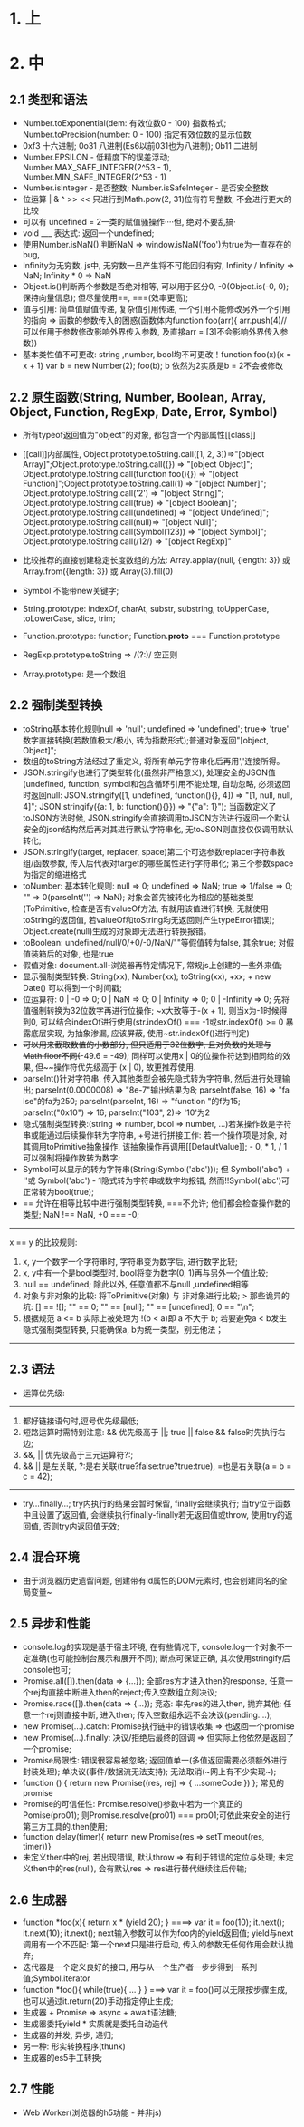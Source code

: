 
# 1. 上


# 2. 中

## 2.1 类型和语法
* Number.toExponential(dem: 有效位数0 - 100) 指数格式; Number.toPrecision(number: 0 - 100) 指定有效位数的显示位数
* 0xf3 十六进制; 0o31 八进制(Es6以前031也为八进制); 0b11 二进制
* Number.EPSILON - 低精度下的误差浮动; Number.MAX_SAFE_INTEGER(2^53 - 1), Number.MIN_SAFE_INTEGER(2^53 - 1)
* Number.isInteger - 是否整数; Number.isSafeInteger - 是否安全整数
* 位运算 | & ^ >> << 只进行到Math.pow(2, 31)位有符号整数, 不会进行更大的比较
* 可以有 undefined = 2一类的赋值骚操作····但, 绝对不要乱搞·
* void ___ 表达式: 返回一个undefined;
* 使用Number.isNaN() 判断NaN => window.isNaN('foo')为true为一直存在的bug, 
* Infinity为无穷数, js中, 无穷数一旦产生将不可能回归有穷, Infinity / Infinity => NaN; Infinity * 0 => NaN
* Object.is()判断两个参数是否绝对相等, 可以用于区分0, -0(Object.is(-0, 0);保持向量信息); 但尽量使用==, ===(效率更高);
* 值与引用: 简单值赋值传递, 复杂值引用传递, 一个引用不能修改另外一个引用的指向 => 函数的参数传入的困惑(函数体内function foo(arr){ arr.push(4)// 可以作用于参数修改影响外界传入参数, 及直接arr = [3]不会影响外界传入参数})
* 基本类性值不可更改: string ,number, bool均不可更改！function foo(x){x = x + 1} var b = new Number(2); foo(b); b 依然为2实质是b = 2不会被修改

## 2.2 原生函数(String, Number, Boolean, Array, Object, Function, RegExp, Date, Error, Symbol)
* 所有typeof返回值为"object"的对象, 都包含一个内部属性[[class]]

* [[call]]内部属性, Object.prototype.toString.call([1, 2, 3])=>"[object Array]";Object.prototype.toString.call({}) => "[object Object]"; Object.prototype.toString.call(function foo(){}) => "[object Function]";Object.prototype.toString.call(1) => "[object Number]"; Object.prototype.toString.call('2') => "[object String]"; Object.prototype.toString.call(true) => "[object Boolean]"; Object.prototype.toString.call(undefined) => "[object Undefined]"; Object.prototype.toString.call(null)=> "[object Null]"; Object.prototype.toString.call(Symbol(123)) => "[object Symbol]"; Object.prototype.toString.call(/12/) => "[object RegExp]"
* 比较推荐的直接创建稳定长度数组的方法: Array.applay(null, {length: 3}) 或 Array.from({length: 3}) 或 Array(3).fill(0)
* Symbol 不能带new关键字;
* String.prototype: indexOf, charAt, substr, substring, toUpperCase, toLowerCase, slice, trim;
* Function.prototype: function; Function.__proto__ === Function.prototype
* RegExp.prototype.toString => /(?:)/ 空正则
* Array.prototype: 是一个数组

## 2.2 强制类型转换
* toString基本转化规则null => 'null'; undefined => 'undefined'; true=> 'true' 数字直接转换(若数值极大/极小, 转为指数形式);普通对象返回"[object, Object]";
* 数组的toString方法经过了重定义, 将所有单元字符串化后再用','连接所得。
* JSON.stringify也进行了类型转化(虽然非严格意义), 处理安全的JSON值(undefined, function, symbol和包含循环引用不能处理, 自动忽略, 必须返回时返回null: JSON.stringify([1, undefined, function(){}, 4]) => "[1, null, null, 4]"; JSON.stringify({a: 1, b: function(){}}) => "{"a": 1}"); 当函数定义了toJSON方法时候, JSON.stringify会直接调用toJSON方法进行返回一个默认安全的json结构然后再对其进行默认字符串化, 无toJSON则直接仅仅调用默认转化;
* JSON.stringify(target, replacer, space)第二个可选参数replacer字符串数组/函数参数, 传入后代表对target的哪些属性进行字符串化; 第三个参数space为指定的缩进格式
* toNumber: 基本转化规则: null => 0; undefined => NaN; true => 1/false => 0; "" => 0(parseInt('') => NaN); 对象会首先被转化为相应的基础类型(ToPrimitive, 检查是否有valueOf方法, 有就用该值进行转换, 无就使用toString的返回值, 若valueOf和toString均无返回则产生typeError错误); Object.create(null)生成的对象即无法进行转换报错。
* toBoolean: undefined/null/0/+0/-0/NaN/""等假值转为false, 其余true; 对假值装箱后的对象, 也是true
* 假值对象: document.all-浏览器再特定情况下, 常规js上创建的一些外来值;
* 显示强制类型转换: String(xx), Number(xx); toString(xx), +xx; + new Date() 可以得到一个时间戳;
* 位运算符: 0 | -0 => 0; 0 | NaN => 0; 0 | Infinity => 0; 0 | -Infinity => 0; 先将值强制转换为32位数字再进行位操作; ~x大致等于-(x + 1), 则当x为-1时候得到0, 可以结合indexOf进行使用(str.indexOf() === -1或str.indexOf() >= 0 暴露底层实现, 为抽象渗漏, 应该屏蔽, 使用~str.indexOf()进行判定)
* ~~可以用来截取数值的小数部分, 但只适用于32位数字, 且对负数的处理与Math.floor不同(~~-49.6 = -49); 同样可以使用x | 0的位操作符达到相同给的效果, 但~~操作符优先级高于 (x | 0), 故更推荐使用.
* parseInt()针对字符串, 传入其他类型会被先隐式转为字符串, 然后进行处理输出; parseInt(0.0000008) => "8e-7"输出结果为8; parseInt(false, 16) => "fa lse"的fa为250; parseInt(parseInt, 16) => "function "的f为15; parseInt("0x10") => 16; parseInt("103", 2)=> '10'为2
* 隐式强制类型转换:(string => number, bool => number, ...)若某操作数是字符串或能通过后续操作转为字符串, +号进行拼接工作: 若一个操作项是对象, 对其调用toPrimitive抽象操作, 该抽象操作再调用[[DefaultValue]]; - 0, * 1, / 1可以强制将操作数转为数字;
* Symbol可以显示的转为字符串(String(Symbol('abc'))); 但 Symbol('abc') + ''或 Symbol('abc') - 1隐式转为字符串或数字均报错, 然而!!Symbol('abc')可正常转为bool(true);
* == 允许在相等比较中进行强制类型转换, ===不允许; 他们都会检查操作数的类型; NaN !== NaN, +0 === -0;
******
x == y 的比较规则:
1. x, y一个数字一个字符串时, 字符串变为数字后, 进行数字比较;
2. x, y中有一个是bool类型时, bool将变为数字(0, 1)再与另外一个值比较;
3. null == undefined; 除此以外, 任意值都不与null ,undefined相等
4. 对象与非对象的比较: 将ToPrimitive(对象) 与 非对象进行比较; > 那些诡异的坑: [] == ![]; "" == 0; "" == [null]; "" == [undefined]; 0 == "\n";
5. 根据规范 a <= b 实际上被处理为 !(b < a)即 a 不大于 b; 若要避免a < b发生隐式强制类型转换, 只能确保a, b为统一类型，别无他法；
*******

## 2.3 语法
* 运算优先级: 
******************
1. 都好链接语句时,逗号优先级最低;
2. 短路运算时需特别注意: && 优先级高于 ||; true || false && false时先执行右边;
3. &&, || 优先级高于三元运算符?:;
4. && || 是左关联, ?:是右关联(true?false:true?true:true), =也是右关联(a = b = c = 42);
******************
* try...finally...; try内执行的结果会暂时保留, finally会继续执行; 当try位于函数中且设置了返回值, 会继续执行finally-finally若无返回值或throw, 使用try的返回值, 否则try内返回值无效; 

## 2.4 混合环境 
* 由于浏览器历史遗留问题, 创建带有id属性的DOM元素时, 也会创建同名的全局变量~

## 2.5 异步和性能
* console.log的实现是基于宿主环境, 在有些情况下, console.log一个对象不一定准确(也可能控制台展示和展开不同); 断点可保证正确, 其次使用stringify后console也可;
* Promise.all([]).then(data => {...}); 全部res方才进入then的response, 任意一个rej均直接中断进入then的reject;传入空数组立刻决议;
* Promise.race([]).then(data => {...}); 竞态: 率先res的进入then, 抛弃其他; 任意一个rej则直接中断, 进入then; 传入空数组永远不会决议(pending....);
* new Promise(...).catch: Promise执行链中的错误收集 => 也返回一个promise
* new Promise(...).finally: 决议/拒绝后最终的回调 => 但实际上他依然是返回了一个promise;
* Promise局限性: 错误很容易被忽略; 返回值单一(多值返回需要必须额外进行封装处理); 单决议(事件/数据流无法支持); 无法取消(~网上有不少实现~);
* function () { return new Promise((res, rej) => { ...someCode }) }; 常见的promise
* Promise的可信任性: Promise.resolve()参数中若为一个真正的Pomise(pro01); 则Promise.resolve(pro01) === pro01;可依此来安全的进行第三方工具的.then使用;
* function delay(timer){ return new Promise(res => setTimeout(res, timer))}
* 未定义then中的rej, 若出现错误, 默认throw => 有利于错误的定位与处理; 未定义then中的res(null), 会有默认res => res进行替代继续往后传输;

## 2.6 生成器
* function *foo(x){ return x * (yield 20); }  ====> var it = foo(10); it.next(); it.next(10); it.next(); next输入参数可以作为foo内的yield返回值; yield与next调用有一个不匹配: 第一个next只是进行启动, 传入的参数无任何作用会默认抛弃;
* 迭代器是一个定义良好的接口, 用与从一个生产者一步步得到一系列值;Symbol.iterator
* function *foo(){ while(true){ ... } } ===> var it = foo()可以无限按步骤生成, 也可以通过it.return(20)手动指定停止生成;
* 生成器 + Promise => async + await语法糖;
* 生成器委托yield * 实质就是委托自动迭代
* 生成器的并发, 异步, 递归;
* 另一种: 形实转换程序(thunk)
* 生成器的es5手工转换;


## 2.7 性能
* Web Worker(浏览器的h5功能 - 并非js)